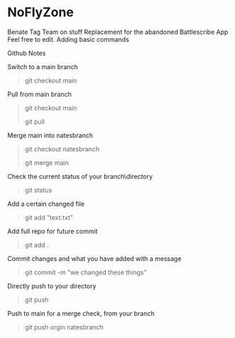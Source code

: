 # NoFlyZone
Benate Tag Team on stuff
Replacement for the abandoned Battlescribe App
Feel free to edit. Adding basic commands



Github Notes

  
Switch to a main branch
> git checkout main


Pull from main branch
> git checkout main
> 
> git pull
  
  
Merge main into natesbranch
> git checkout natesbranch
> 
> git merge main
  
  
Check the current status of your branch\directory
> git status


Add a certain changed file
> git add "text.txt"


Add full repo for future commit
> git add .


Commit changes and what you have added with a message
> git commit -m "we changed these things"


Directly push to your directory
> git push


Push to main for a merge check, from your branch
> git push orgin natesbranch
